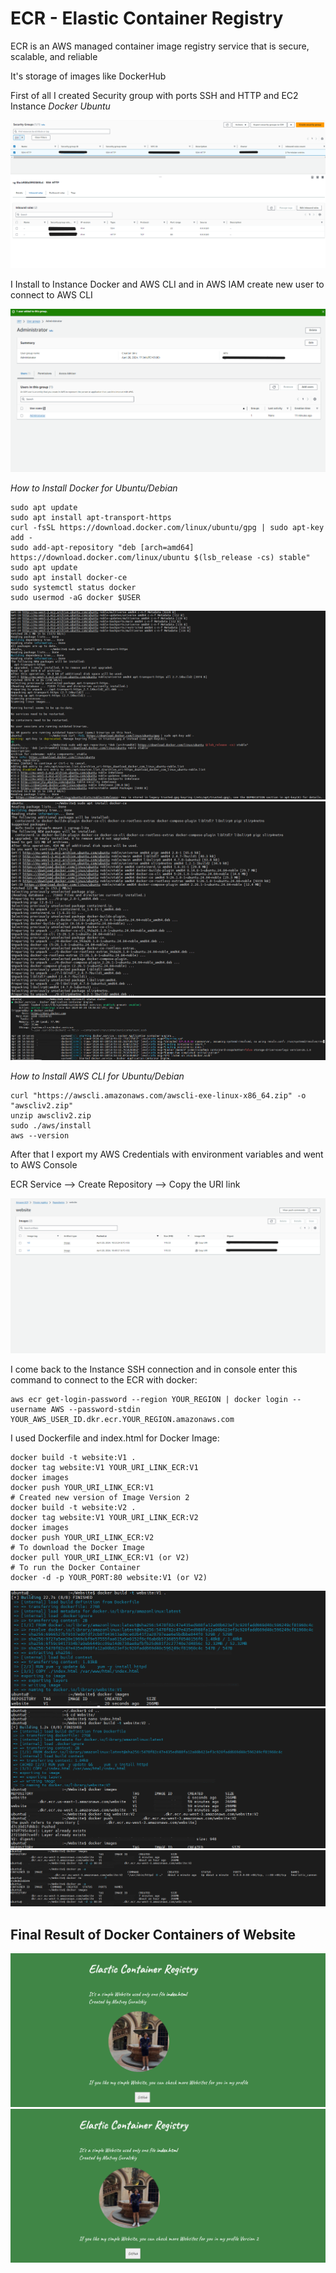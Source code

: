 # ECR - Elastic Container Registry
ECR is an AWS managed container image registry service that is secure, scalable, and reliable

It's storage of images like DockerHub

First of all I created Security group with ports SSH and HTTP and EC2 Instance *Docker Ubuntu*

<img src="https://github.com/MatveyGuralskiy/AWS/blob/main/ECR/Screens/Security-group.png?raw=true">

I Install to Instance Docker and AWS CLI and in AWS IAM create new user to connect to AWS CLI

<img src="https://github.com/MatveyGuralskiy/AWS/blob/main/ECR/Screens/IAM-User.png?raw=true">

*How to Install Docker for Ubuntu/Debian*

```
sudo apt update
sudo apt install apt-transport-https
curl -fsSL https://download.docker.com/linux/ubuntu/gpg | sudo apt-key add -
sudo add-apt-repository "deb [arch=amd64] https://download.docker.com/linux/ubuntu $(lsb_release -cs) stable"
sudo apt update
sudo apt install docker-ce
sudo systemctl status docker
sudo usermod -aG docker $USER
```

<img src="https://github.com/MatveyGuralskiy/AWS/blob/main/ECR/Screens/Docker-Install-1.png?raw=true">

<img src="https://github.com/MatveyGuralskiy/AWS/blob/main/ECR/Screens/Docker-Install-2.png?raw=true">

<img src="https://github.com/MatveyGuralskiy/AWS/blob/main/ECR/Screens/Docker-Install-3.png?raw=true">

*How to Install AWS CLI for Ubuntu/Debian*
```
curl "https://awscli.amazonaws.com/awscli-exe-linux-x86_64.zip" -o "awscliv2.zip"
unzip awscliv2.zip
sudo ./aws/install
aws --version
```

After that I export my AWS Credentials with environment variables and went to AWS Console

ECR Service --> Create Repository --> Copy the URI link

<img src="https://github.com/MatveyGuralskiy/AWS/blob/main/ECR/Screens/ECR-1.png?raw=true">

I come back to the Instance SSH connection and in console enter this command to connect to the ECR with docker:

```
aws ecr get-login-password --region YOUR_REGION | docker login --username AWS --password-stdin YOUR_AWS_USER_ID.dkr.ecr.YOUR_REGION.amazonaws.com
```

I used Dockerfile and index.html for Docker Image:

```
docker build -t website:V1 .
docker tag website:V1 YOUR_URI_LINK_ECR:V1
docker images
docker push YOUR_URI_LINK_ECR:V1
# Created new version of Image Version 2
docker build -t website:V2 .
docker tag website:V1 YOUR_URI_LINK_ECR:V2
docker images
docker push YOUR_URI_LINK_ECR:V2
# To download the Docker Image
docker pull YOUR_URI_LINK_ECR:V1 (or V2)
# To run the Docker Container
docker -d -p YOUR_PORT:80 website:V1 (or V2)
```

<img src="https://github.com/MatveyGuralskiy/AWS/blob/main/ECR/Screens/Docker-1.png?raw=true">

<img src="https://github.com/MatveyGuralskiy/AWS/blob/main/ECR/Screens/Docker-2.png?raw=true">

<img src="https://github.com/MatveyGuralskiy/AWS/blob/main/ECR/Screens/Docker-3.png?raw=true">

## Final Result of Docker Containers of Website

<img src="https://github.com/MatveyGuralskiy/AWS/blob/main/ECR/Screens/Website.png?raw=true">

<img src="https://github.com/MatveyGuralskiy/AWS/blob/main/ECR/Screens/Website-V2.png?raw=true">
